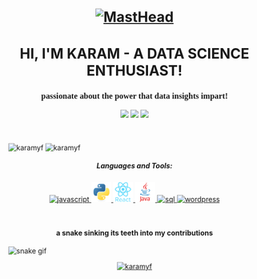 <h1 align="center">
  <a href="https://youssefkaram.me">
    <img src="https://github.com/karamyf/about/blob/main/images/header.png" alt="MastHead">
  </a>
</h1>


<h1 align="center">
  <span>HI, I'M KARAM - A DATA SCIENCE ENTHUSIAST!</span>
</h1>

<h3 align="center">
  <span style="font-family: Verdana;">passionate about the power that data insights impart!</span>
  
</h3>


<!-- <h3 align="center">Connect with me: </h3> -->
<p align="center">
  <a href = "mailto:youssefkaram.office@gmail.com"><img src="https://img.shields.io/badge/-Gmail-%23333?style=for-the-badge&logo=gmail&logoColor=white" target="_blank"></a>
  <a href="https://www.linkedin.com/in/youssef-karam-674aba194/" target="_blank"><img src="https://img.shields.io/badge/-LinkedIn-%230077B5?style=for-the-badge&logo=linkedin&logoColor=white" target="_blank"></a>
  <a href="https://youssefkaram.me" target="_blank"><img src="https://img.shields.io/badge/-Website-%23333?style=for-the-badge&logo=globe&logoColor=white" target="_blank"></a>
</p>
<br><br>

<div>
  <img src="https://github-readme-stats.vercel.app/api?username=karamyf&show_icons=true&count_private=true&theme=github_dark" height="195px" width="390px" alt="karamyf" />
  <img src="https://github-readme-stats.vercel.app/api/top-langs?username=karamyf&show_icons=true&locale=en&layout=compact&theme=github_dark" height="195px" width="390px" alt="karamyf" />
</div>

 <h5 align="center">Languages and Tools:</h5>
<p align="center">
  <a href="https://developer.mozilla.org/en-US/docs/Web/JavaScript" target="_blank" rel="noreferrer"> <img src="https://skillicons.dev/icons?i=javascript" alt="javascript" width="40" height="40"/> </a>
  <a href="https://www.python.org" target="_blank" rel="noreferrer"> <img src="https://raw.githubusercontent.com/devicons/devicon/master/icons/python/python-original.svg" alt="python" width="40" height="40"/> </a>
  <a href="https://reactjs.org/" target="_blank" rel="noreferrer"> <img src="https://raw.githubusercontent.com/devicons/devicon/master/icons/react/react-original-wordmark.svg" alt="react" width="40" height="40"/> </a>
  <a href="https://www.java.com/" target="_blank" rel="noreferrer"> <img src="https://raw.githubusercontent.com/devicons/devicon/master/icons/java/java-original-wordmark.svg" alt="java" width="40" height="40"/> </a>
  <a href="https://www.microsoft.com/en-us/sql-server/sql-server-downloads" target="_blank" rel="noreferrer"> <img src="https://skillicons.dev/icons?i=mysql" alt="sql" width="40" height="40"/> </a>
    <a href="https://wordpress.org/" target="_blank" rel="noreferrer"> <img src="https://skillicons.dev/icons?i=wordpress" alt="wordpress" width="40" height="40"/> </a>
</p>

<br>

<h4 align="center">a snake sinking its teeth into my contributions</h4>

![snake gif](https://github.com/karamyf/about/blob/output/github-contribution-grid-snake.svg)

<p align="center">
  <a href="https://github.com/karamyf"><img src="https://komarev.com/ghpvc/?username=karamyf&label=Profile%20views&color=0e75b6&style=flat" alt="karamyf" /></a>
</p>
